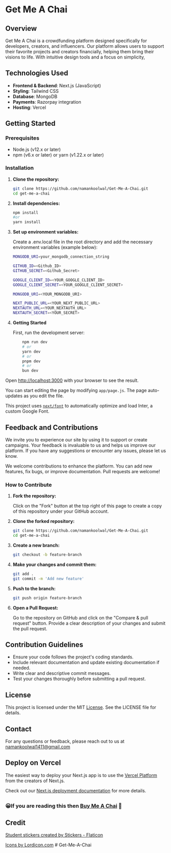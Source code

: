 # Get Me A Chai

## Overview

Get Me A Chai is a crowdfunding platform designed specifically for developers, creators, and influencers. Our platform allows users to support their favorite projects and creators financially, helping them bring their visions to life. With intuitive design tools and a focus on simplicity, 

<!-- ## Features

- **Customizable Campaign Pages**: Tailor your campaign's look and feel to match your unique style, including color schemes, fonts, and page design.
- **High Performance**: Our platform is optimized for speed, ensuring fast load times so your supporters can access your campaign quickly and easily.
- **Comprehensive Tools**: Everything you need to run a successful campaign, from analytics to support tools, right out of the box.
- **Secure Payments**: Integration with Razorpay for secure and smooth transactions. -->

## Technologies Used

- **Frontend & Backend**: Next.js (JavaScript) 
- **Styling**: Tailwind CSS
- **Database**: MongoDB
- **Payments**: Razorpay integration
- **Hosting**: Vercel

## Getting Started

### Prerequisites

- Node.js (v12.x or later)
- npm (v6.x or later) or yarn (v1.22.x or later)

### Installation

1. **Clone the repository:**

   ```sh
   git clone https://github.com/namankoolwal/Get-Me-A-Chai.git
   cd get-me-a-chai
    ```

1. **Install dependencies:**

   ```sh
   npm install
   #or
   yarn install
   ```
3. **Set up environment variables:**

    Create a .env.local file in the root directory and add the necessary environment variables (example below):

    ```sh
    MONGODB_URI=your_mongodb_connection_string
   
    GITHUB_ID=<Github_ID>
    GITHUB_SECRET=<Github_Secret>

    GOOGLE_CLIENT_ID=<YOUR_GOOGLE_CLIENT_ID>
    GOOGLE_CLIENT_SECRET=<YOUR_GOOGLE_CLIENT_SECRET>

    MONGODB_URI=<YOUR_MONGODB_URI>

    NEXT_PUBLIC_URL=<YOUR_NEXT_PUBLIC_URL>
    NEXTAUTH_URL=<YOUR_NEXTAUTH_URL>
    NEXTAUTH_SECRET=<YOUR_SECRET>
    ```
 4. **Getting Started**

    First, run the development server:

    ```sh
        npm run dev
        # or
        yarn dev
        # or
        pnpm dev
        # or
        bun dev
     ```

Open [http://localhost:3000](http://localhost:3000) with your browser to see the result.

You can start editing the page by modifying `app/page.js`. The page auto-updates as you edit the file.

This project uses [`next/font`](https://nextjs.org/docs/basic-features/font-optimization) to automatically optimize and load Inter, a custom Google Font.

## Feedback and Contributions

We invite you to experience our site by using it to support or create campaigns. Your feedback is invaluable to us and helps us improve our platform. If you have any suggestions or encounter any issues, please let us know.

We welcome contributions to enhance the platform. You can add new features, fix bugs, or improve documentation. Pull requests are welcome!

### How to Contribute
1. **Fork the repository:**

    Click on the "Fork" button at the top right of this page to create a copy of this repository under your GitHub account.

2. **Clone the forked repository:**
    ```sh
    git clone https://github.com/namankoolwal/Get-Me-A-Chai.git
    cd get-me-a-chai
    ```
3. **Create a new branch:**
    ```sh
    git checkout -b feature-branch
    ```    
4. **Make your changes and commit them:**
    ```sh
    git add .
    git commit -m 'Add new feature'
    ```

5. **Push to the branch:**
    ```sh
    git push origin feature-branch
    ```

6. **Open a Pull Request:**

    Go to the repository on GitHub and click on the "Compare & pull request" button. Provide a clear description of your changes and submit the pull request.


## Contribution Guidelines

- Ensure your code follows the project's coding standards.
- Include relevant documentation and update existing    documentation if needed.
- Write clear and descriptive commit messages.
- Test your changes thoroughly before submitting a pull request.

## License
This project is licensed under the MIT [License](https://github.com/namankoolwal/Get-Me-A-Chai/blob/main/LICENSE). See the LICENSE file for details.

## Contact
For any questions or feedback, please reach out to us at namankoolwal1411@gmail.com

## Deploy on Vercel

The easiest way to deploy your Next.js app is to use the [Vercel Platform](https://vercel.com/new?utm_medium=default-template&filter=next.js&utm_source=create-next-app&utm_campaign=create-next-app-readme) from the creators of Next.js.

Check out our [Next.js deployment documentation](https://nextjs.org/docs/deployment) for more details.


##
### 😀If you are reading this then [Buy Me A Chai](https://get-me-chai.vercel.app/naman-khandelwal) 🍵
##

## Credit
<a href="https://www.flaticon.com/free-stickers/student" title="student stickers">Student stickers created by Stickers - Flaticon</a>

<a href="https://lordicon.com/">Icons by Lordicon.com</a>
#   G e t - M e - A - C h a i  
 
